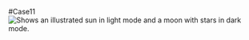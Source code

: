 #Case11
<picture>
  <img alt="Shows an illustrated sun in light mode and a moon with stars in dark mode." src="https://banner2.cleanpng.com/20201130/kpo/transparent-weather-icon-moon-icon-5fc565a39b9b51.2486038816067721316374.jpg](https://tenten.vn/tin-tuc/wp-content/uploads/2022/08/code-lam-dep.jpg)https://tenten.vn/tin-tuc/wp-content/uploads/2022/08/code-lam-dep.jpg">
</picture>
